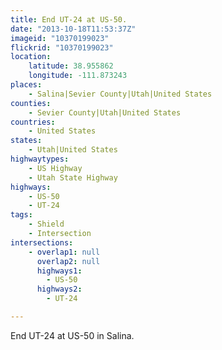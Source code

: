 ```yaml
---
title: End UT-24 at US-50.
date: "2013-10-18T11:53:37Z"
imageid: "10370199023"
flickrid: "10370199023"
location:
    latitude: 38.955862
    longitude: -111.873243
places:
    - Salina|Sevier County|Utah|United States
counties:
    - Sevier County|Utah|United States
countries:
    - United States
states:
    - Utah|United States
highwaytypes:
    - US Highway
    - Utah State Highway
highways:
    - US-50
    - UT-24
tags:
    - Shield
    - Intersection
intersections:
    - overlap1: null
      overlap2: null
      highways1:
        - US-50
      highways2:
        - UT-24

---
```

End UT-24 at US-50 in Salina.